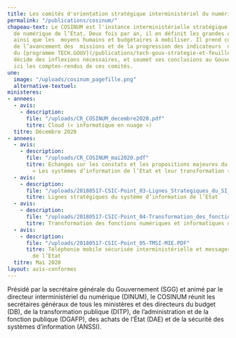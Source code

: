 ```yaml
---
title: Les comités d'orientation stratégique interministériel du numérique (COSINUM)
permalink: "/publications/cosinum/"
chapeau-text: Le COSINUM est l'instance interministérielle stratégique en matière
  de numérique de l’État. Deux fois par an, il en définit les grandes orientations,
  ainsi que les  moyens humains et budgétaires à mobiliser. Il prend connaissance
  de l’avancement des  missions et de la progression des indicateurs  de  pilotage
  du [programme TECH.GOUV](/publications/tech-gouv-strategie-et-feuille-de-route-2019-2021/),
  décide des inflexions nécessaires, et soumet ses conclusions au Gouvernement. Retrouvez
  ici les comptes-rendus de ces comités.
une:
  image: "/uploads/cosinum_pagefille.png"
  alternative-textuel: 
ministeres:
- annees:
  - avis:
    - description: 
      file: "/uploads/CR_COSINUM_decembre2020.pdf"
      titre: Cloud (« informatique en nuage »)
  titre: Décembre 2020
- annees:
  - avis:
    - description: 
      file: "/uploads/CR_COSINUM_mai2020.pdf"
      titre: Echanges sur les constats et les propositions majeures du rapport IGF
        « Les systèmes d’information de l’Etat et leur transformation »
  - avis:
    - description: 
      file: "/uploads/20180517-CSIC-Point_03-Lignes_Strategiques_du_SI_de_l_Etat.pdf"
      titre: Lignes stratégiques du système d’information de l’Etat
  - avis:
    - description: 
      file: "/uploads/20180517-CSIC-Point_04-Transformation_des_fonctions_numeriques.pdf"
      titre: Transformation des fonctions numériques et informatiques dans l’Etat
  - avis:
    - description: 
      file: "/uploads/20180517-CSIC-Point_05-TMSI-MIE.PDF"
      titre: Téléphonie mobile sécurisée interministérielle et messagerie instantanée
        de l’Etat
  titre: Mai 2020
layout: avis-conformes
---
```


Présidé  par  la  secrétaire  générale  du  Gouvernement  (SGG)  et  animé  par  le  directeur  interministériel  du  numérique  (DINUM),  le  COSINUM  réunit  les secrétaires généraux de tous les ministères et des directeurs du budget  (DB),  de  la  transformation  publique  (DITP),  de  l’administration  et  de  la  fonction  publique  (DGAFP),  des  achats  de  l’État  (DAE)  et  de  la  sécurité  des  systèmes d’information (ANSSI).
